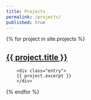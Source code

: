 ```yaml
---
title: Projects
permalink: /projects/
published: true
---
```


  
{% for project in site.projects %}
  <h2>
      <a href="{{ project.url }}">
      {{ project.title }}
      </a>
  </h2>
  
  		<div class="entry">
        {{ project.excerpt }}
      	</div>
  
{% endfor %}
